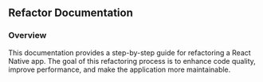 ## Refactor Documentation

### Overview

This documentation provides a step-by-step guide for refactoring a React Native app. The goal of this refactoring process is to enhance code quality, improve performance, and make the application more maintainable.

```js

```
<!--stackedit_data:
eyJoaXN0b3J5IjpbLTg2NjIwOTc4OSwtMTA0NjI3ODcyNl19
-->